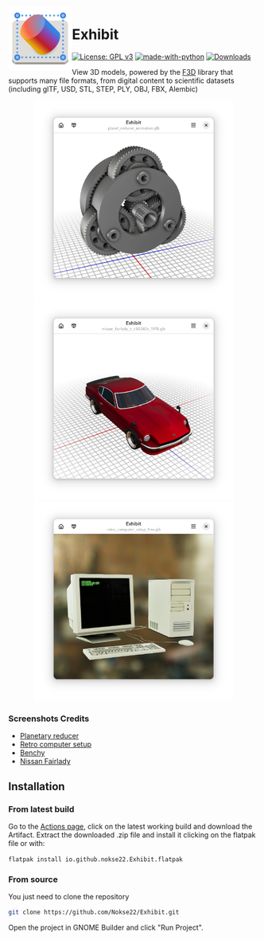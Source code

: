 <img height="128" src="data/icons/hicolor/scalable/apps/io.github.nokse22.Exhibit.svg" align="left"/>

# Exhibit
  [![License: GPL v3](https://img.shields.io/badge/License-GPLv3-blue.svg)](https://www.gnu.org/licenses/gpl-3.0)
  [![made-with-python](https://img.shields.io/badge/Made%20with-Python-ff7b3f.svg)](https://www.python.org/)
  [![Downloads](https://img.shields.io/badge/dynamic/json?color=brightgreen&label=Flathub%20Downloads&query=%24.installs_total&url=https%3A%2F%2Fflathub.org%2Fapi%2Fv2%2Fstats%2Fio.github.nokse22.high-tide)](https://flathub.org/apps/details/io.github.nokse22.Exhibit)
  

View 3D models, powered by the [F3D](https://github.com/f3d-app/f3d) library that supports many file formats, from digital content to scientific datasets (including glTF, USD, STL, STEP, PLY, OBJ, FBX, Alembic)


  <div align="center">
  <img src="data/resources/screenshot 1.png" height="400"/>
  <img src="data/resources/screenshot 2.png" height="400"/>
  <img src="data/resources/screenshot 3.png" height="400"/>
  </div>

### Screenshots Credits
- [Planetary reducer](https://sketchfab.com/3d-models/planet-reducer-animation-273823b0b7014a31a1ef2e1148ca8205)
- [Retro computer setup](https://sketchfab.com/3d-models/retro-computer-setup-free-82eaf2047e0447a1bfea22482f1d1404)
- [Benchy](https://www.printables.com/model/3161-3d-benchy#preview:file-3QVl)
- [Nissan Fairlady](https://sketchfab.com/3d-models/nissan-fairlady-z-s30240z-1978-0d9286ebb8cc426e993e1d398b874a34)

## Installation

### From latest build

Go to the [Actions page](https://github.com/Nokse22/Exhibit/actions), click on the latest working build and download the Artifact.
Extract the downloaded .zip file and install it clicking on the flatpak file or with:

`flatpak install io.github.nokse22.Exhibit.flatpak`

### From source

You just need to clone the repository

```sh
git clone https://github.com/Nokse22/Exhibit.git
```

Open the project in GNOME Builder and click "Run Project".
